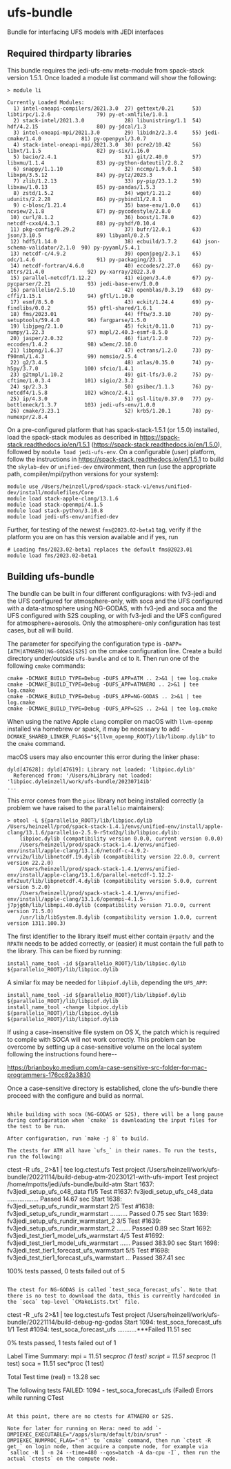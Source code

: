 # ufs-bundle

Bundle for interfacing UFS models with JEDI interfaces

## Required thirdparty libraries

This bundle requires the jedi-ufs-env meta-module from spack-stack version 1.5.1. Once loaded a module list command will show the following:
```
> module li

Currently Loaded Modules:
  1) intel-oneapi-compilers/2021.3.0  27) gettext/0.21      53) libtirpc/1.2.6               79) py-et-xmlfile/1.0.1
  2) stack-intel/2021.3.0             28) libunistring/1.1  54) hdf/4.2.15                   80) py-jdcal/1.3
  3) intel-oneapi-mpi/2021.3.0        29) libidn2/2.3.4     55) jedi-cmake/1.4.0             81) py-openpyxl/3.0.7
  4) stack-intel-oneapi-mpi/2021.3.0  30) pcre2/10.42       56) libxt/1.1.5                  82) py-six/1.16.0
  5) bacio/2.4.1                      31) git/2.40.0        57) libxmu/1.1.4                 83) py-python-dateutil/2.8.2
  6) snappy/1.1.10                    32) nccmp/1.9.0.1     58) libxpm/3.5.12                84) py-pytz/2023.3
  7) zlib/1.2.13                      33) py-pip/23.1.2     59) libxaw/1.0.13                85) py-pandas/1.5.3
  8) zstd/1.5.2                       34) wget/1.21.2       60) udunits/2.2.28               86) py-pybind11/2.8.1
  9) c-blosc/1.21.4                   35) base-env/1.0.0    61) ncview/2.1.8                 87) py-pycodestyle/2.8.0
 10) curl/8.1.2                       36) boost/1.78.0      62) netcdf-cxx4/4.3.1            88) py-pyhdf/0.10.4
 11) pkg-config/0.29.2                37) bufr/12.0.1       63) json/3.10.5                  89) libyaml/0.2.5
 12) hdf5/1.14.0                      38) ecbuild/3.7.2     64) json-schema-validator/2.1.0  90) py-pyyaml/5.4.1
 13) netcdf-c/4.9.2                   39) openjpeg/2.3.1    65) odc/1.4.6                    91) py-packaging/23.1
 14) netcdf-fortran/4.6.0             40) eccodes/2.27.0    66) py-attrs/21.4.0              92) py-xarray/2022.3.0
 15) parallel-netcdf/1.12.2           41) eigen/3.4.0       67) py-pycparser/2.21            93) jedi-base-env/1.0.0
 16) parallelio/2.5.10                42) openblas/0.3.19   68) py-cffi/1.15.1               94) gftl/1.10.0
 17) esmf/8.5.0                       43) eckit/1.24.4      69) py-findlibs/0.0.2            95) gftl-shared/1.6.1
 18) fms/2023.01                      44) fftw/3.3.10       70) py-setuptools/59.4.0         96) fargparse/1.5.0
 19) libjpeg/2.1.0                    45) fckit/0.11.0      71) py-numpy/1.22.3              97) mapl/2.40.3-esmf-8.5.0
 20) jasper/2.0.32                    46) fiat/1.2.0        72) py-eccodes/1.4.2             98) w3emc/2.10.0
 21) libpng/1.6.37                    47) ectrans/1.2.0     73) py-f90nml/1.4.3              99) nemsio/2.5.4
 22) g2/3.4.5                         48) atlas/0.35.0      74) py-h5py/3.7.0               100) sfcio/1.4.1
 23) g2tmpl/1.10.2                    49) git-lfs/3.0.2     75) py-cftime/1.0.3.4           101) sigio/2.3.2
 24) sp/2.3.3                         50) gsibec/1.1.3      76) py-netcdf4/1.5.8            102) w3nco/2.4.1
 25) ip/4.3.0                         51) gsl-lite/0.37.0   77) py-bottleneck/1.3.7         103) jedi-ufs-env/1.0.0
 26) cmake/3.23.1                     52) krb5/1.20.1       78) py-numexpr/2.8.4
```
On a pre-configured platform that has spack-stack-1.5.1 (or 1.5.0) installed, load the spack-stack modules as described in https://spack-stack.readthedocs.io/en/1.5.1 (https://spack-stack.readthedocs.io/en/1.5.0), followed by `module load jedi-ufs-env`. On a configurable (user) platform, follow the instructions in https://spack-stack.readthedocs.io/en/1.5.1 to build the `skylab-dev` or `unified-dev` environment, then run (use the appropriate path, compiler/mpi/python versions for your system):
```
module use /Users/heinzell/prod/spack-stack-v1/envs/unified-dev/install/modulefiles/Core
module load stack-apple-clang/13.1.6
module load stack-openmpi/4.1.5
module load stack-python/3.10.8
module load jedi-ufs-env/unified-dev
```
Further, for testing of the newest `fms@2023.02-beta1` tag, verify if the platform you are on has this version available and if yes, run
```
# Loading fms/2023.02-beta1 replaces the default fms@2023.01
module load fms/2023.02-beta1
```

## Building ufs-bundle

The bundle can be built in four different configuragions: with fv3-jedi and the UFS configured for atmosphere-only, 
with soca and the UFS configured with a data-atmosphere using NG-GODAS, with fv3-jedi and soca and the UFS
configured with S2S coupling, or with fv3-jedi and the UFS configured for atmosphere+aerosols. Only the atmosphere-only configuration
has test cases, but all will build.

The parameter for specifying the configuration type is `-DAPP=[ATM|ATMAERO|NG-GODAS|S2S]` on the cmake configuration line. Create a build directory under/outside `ufs-bundle` and `cd` to it. Then run one of the following `cmake` commands:
```
cmake -DCMAKE_BUILD_TYPE=Debug -DUFS_APP=ATM .. 2>&1 | tee log.cmake
cmake -DCMAKE_BUILD_TYPE=Debug -DUFS_APP=ATMAERO .. 2>&1 | tee log.cmake
cmake -DCMAKE_BUILD_TYPE=Debug -DUFS_APP=NG-GODAS .. 2>&1 | tee log.cmake
cmake -DCMAKE_BUILD_TYPE=Debug -DUFS_APP=S2S .. 2>&1 | tee log.cmake
```
When using the native Apple `clang` compiler on macOS with `llvm-openmp` installed via homebrew or spack, it may be necessary to add `-DCMAKE_SHARED_LINKER_FLAGS="${llvm_openmp_ROOT}/lib/libomp.dylib"` to the `cmake` command.

macOS users may also encounter this error during the linker phase:
```
dyld[47628]: dyld[47619]: Library not loaded: 'libpioc.dylib'
  Referenced from: '/Users/hLibrary not loaded: 'libpioc.dyleinzell/work/ufs-bundle/20230714ib'
...
```
This error comes from the `pioc` library not being installed correctly (a problem we have raised to the `parallelio` maintainers):
```
> otool -L ${parallelio_ROOT}/lib/libpioc.dylib
/Users/heinzell/prod/spack-stack-1.4.1/envs/unified-env/install/apple-clang/13.1.6/parallelio-2.5.9-r5txd2q/lib/libpioc.dylib:
	libpioc.dylib (compatibility version 0.0.0, current version 0.0.0)
	/Users/heinzell/prod/spack-stack-1.4.1/envs/unified-env/install/apple-clang/13.1.6/netcdf-c-4.9.2-vrrvi2u/lib/libnetcdf.19.dylib (compatibility version 22.0.0, current version 22.2.0)
	/Users/heinzell/prod/spack-stack-1.4.1/envs/unified-env/install/apple-clang/13.1.6/parallel-netcdf-1.12.2-mfx2uut/lib/libpnetcdf.4.dylib (compatibility version 5.0.0, current version 5.2.0)
	/Users/heinzell/prod/spack-stack-1.4.1/envs/unified-env/install/apple-clang/13.1.6/openmpi-4.1.5-j7pjg6h/lib/libmpi.40.dylib (compatibility version 71.0.0, current version 71.5.0)
	/usr/lib/libSystem.B.dylib (compatibility version 1.0.0, current version 1311.100.3)
```
The first identifier to the library itself must either contain `@rpath/` and the `RPATH` needs to be added correctly, or (easier) it must contain the full path to the library. This can be fixed by running:
```
install_name_tool -id ${parallelio_ROOT}/lib/libpioc.dylib ${parallelio_ROOT}/lib/libpioc.dylib
```
A similar fix may be needed for `libpiof.dylib`, depending the `UFS_APP`:
```
install_name_tool -id ${parallelio_ROOT}/lib/libpiof.dylib ${parallelio_ROOT}/lib/libpiof.dylib
install_name_tool -change libpioc.dylib ${parallelio_ROOT}/lib/libpioc.dylib ${parallelio_ROOT}/lib/libpiof.dylib
```
If using a case-insensitive file system on OS X, the patch which is required to compile with SOCA will not work correctly. This problem
can be overcome by setting up a case-sensitive volume on the local system following the instructions found here--

https://brianboyko.medium.com/a-case-sensitive-src-folder-for-mac-programmers-176cc82a3830

Once a case-sensitive directory is established, clone the ufs-bundle there proceed with the configure and build as normal.
```

While building with soca (NG-GODAS or S2S), there will be a long pause during configuration when `cmake` is downloading the input files for the test to be run.

After configuration, run `make -j 8` to build.

The ctests for ATM all have `ufs_` in their names. To run the tests, run the following:
```
ctest -R ufs_ 2>&1 | tee log.ctest.ufs
Test project /Users/heinzell/work/ufs-bundle/20221114/build-debug-atm-20230121-with-ufs-import
Test project /home/mpotts/jedi/ufs-bundle/build-atm
    Start 1637: fv3jedi_setup_ufs_c48_data
f1/5 Test #1637: fv3jedi_setup_ufs_c48_data ..................   Passed   14.67 sec
    Start 1638: fv3jedi_setup_ufs_rundir_warmstart
2/5 Test #1638: fv3jedi_setup_ufs_rundir_warmstart ..........   Passed    0.75 sec
    Start 1639: fv3jedi_setup_ufs_rundir_warmstart_2
3/5 Test #1639: fv3jedi_setup_ufs_rundir_warmstart_2 ........   Passed    0.89 sec
    Start 1692: fv3jedi_test_tier1_model_ufs_warmstart
4/5 Test #1692: fv3jedi_test_tier1_model_ufs_warmstart ......   Passed  383.90 sec
    Start 1698: fv3jedi_test_tier1_forecast_ufs_warmstart
5/5 Test #1698: fv3jedi_test_tier1_forecast_ufs_warmstart ...   Passed  387.41 sec

100% tests passed, 0 tests failed out of 5
```

The ctest for NG-GODAS is called `test_soca_forecast_ufs`. Note that there is no test to download the data, this is currently hardcoded in the `soca` top-level `CMakeLists.txt` file.
```
ctest -R _ufs 2>&1 | tee log.ctest.ufs
Test project /Users/heinzell/work/ufs-bundle/20221114/build-debug-ng-godas
    Start 1094: test_soca_forecast_ufs
1/1 Test #1094: test_soca_forecast_ufs ...........***Failed   11.51 sec

0% tests passed, 1 tests failed out of 1

Label Time Summary:
mpi       =  11.51 sec*proc (1 test)
script    =  11.51 sec*proc (1 test)
soca      =  11.51 sec*proc (1 test)

Total Test time (real) =  13.28 sec

The following tests FAILED:
	1094 - test_soca_forecast_ufs (Failed)
Errors while running CTest
```

At this point, there are no ctests for ATMAERO or S2S.

Note for later for running on Hera: need to add `-DMPIEXEC_EXECUTABLE="/apps/slurm/default/bin/srun" -DMPIEXEC_NUMPROC_FLAG="-n"` to `cmake` command, then run `ctest -R get_` on login node, then acquire a compute node, for example via `salloc -N 1 -n 24 --time=480 --qos=batch -A da-cpu -I`, then run the actual `ctests` on the compute node.
